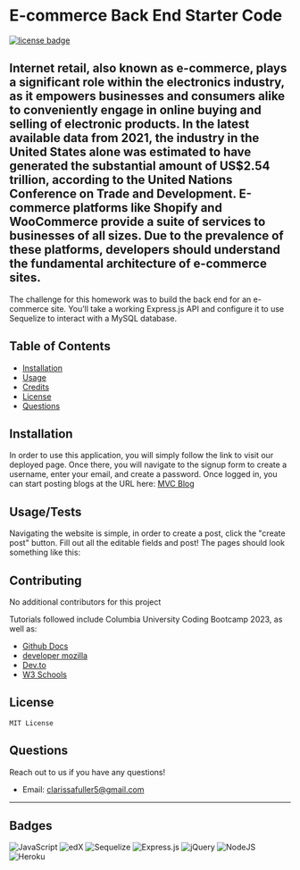 # E-commerce Back End Starter Code

[![license badge](https://img.shields.io/badge/License-MIT-green)](LICENSE)

## Internet retail, also known as e-commerce, plays a significant role within the electronics industry, as it empowers businesses and consumers alike to conveniently engage in online buying and selling of electronic products. In the latest available data from 2021, the industry in the United States alone was estimated to have generated the substantial amount of US$2.54 trillion, according to the United Nations Conference on Trade and Development. E-commerce platforms like Shopify and WooCommerce provide a suite of services to businesses of all sizes. Due to the prevalence of these platforms, developers should understand the fundamental architecture of e-commerce sites.

The challenge for this homework was to build the back end for an e-commerce site. You’ll take a working Express.js API and configure it to use Sequelize to interact with a MySQL database.

## Table of Contents

- [Installation](#installation)
- [Usage](#usage)
- [Credits](#credits)
- [License](#license)
- [Questions](#questions)

## Installation

In order to use this application, you will simply follow the link to visit our deployed page. Once there, you will navigate to the signup form to create a username, enter your email, and create a password. Once logged in, you can start posting blogs at the URL here:
[MVC Blog]([https://shape-up-4300c0d6cf80.herokuapp.com/login](https://mvc-tech-blog-homework-177d7e3c174f.herokuapp.com/))

## Usage/Tests

Navigating the website is simple, in order to create a post, click the "create post" button.
Fill out all the editable fields and post!
The pages should look something like this:


## Contributing

No additional contributors for this project 

Tutorials followed include Columbia University Coding Bootcamp 2023, as well as:

- [Github Docs](https://docs.github.com/en)
- [developer mozilla](https://developer.mozilla.org/en-US/)
- [Dev.to](https://dev.to/)
- [W3 Schools](https://www.w3schools.com/)


## License

    MIT License

## Questions

Reach out to us if you have any questions!

- Email: clarissafuller5@gmail.com

---

## Badges

![JavaScript](https://img.shields.io/badge/javascript-%23323330.svg?style=for-the-badge&logo=javascript&logoColor=%23F7DF1E)
![edX](https://img.shields.io/badge/edX-%2302262B.svg?style=for-the-badge&logo=edX&logoColor=white)
![Sequelize](https://img.shields.io/badge/Sequelize-52B0E7?style=for-the-badge&logo=Sequelize&logoColor=white)
![Express.js](https://img.shields.io/badge/express.js-%23404d59.svg?style=for-the-badge&logo=express&logoColor=%2361DAFB) ![jQuery](https://img.shields.io/badge/jquery-%230769AD.svg?style=for-the-badge&logo=jquery&logoColor=white)
![NodeJS](https://img.shields.io/badge/node.js-6DA55F?style=for-the-badge&logo=node.js&logoColor=white) ![Heroku](https://img.shields.io/badge/heroku-%23430098.svg?style=for-the-badge&logo=heroku&logoColor=white)
